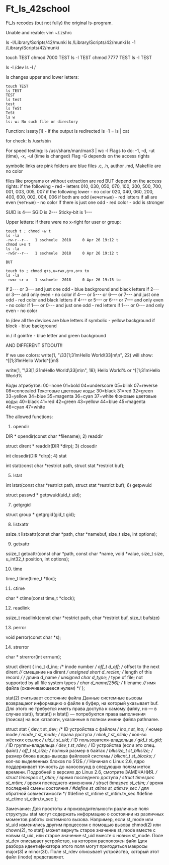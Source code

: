 # Ft_ls_42school
Ft_ls recodes (but not fully) the original ls-program.

Unable and reable: vim ~/.zshrc

ls -l/Library/Scripts/42/munki
ls /Library/Scripts/42/munki
ls -1 /Library/Scripts/42/munki

touch TEST
chmod 7000 TEST
ls -l TEST
chmod 7777 TEST
ls -l TEST

ls -l /dev
ls -l /

ls changes upper and lower letters:

	touch TEST
	ls TEST
	TEST
	ls test
	test
	ls TeSt
	TeSt
	ls w
	ls: w: No such file or directory

Function: issaty(1) - if the output is redirected
ls -1 = ls | cat

for check: ls /usr/sbin

For speed testing: ls /usr/share/man/man3 | wc -l
Flags to do: -1, -d, -ut (time), -x, -ul (time is changed)
Flag -G depends on the access rights

symbolic links are pink
folders are blue
files .c, .h, author .md, Makefile are no color

files like programs or without extraction are red BUT depend on the access rights:
if the following - red - letters
010, 030, 050, 070, 100, 300, 500, 700, 001, 003, 005, 007
if the following lower - no color
020, 040, 060, 200, 400, 600, 002, 004, 006
if both are odd (нечетные) - red letters
if all  are even (четные) - no color
If there is just one odd - red color - odd is stronger

SUID is 4---
SGID is 2---
Sticky-bit is 1---

Upper letters: if there were no x-right for user or group:

	touch t ; chmod +w t
	ls -la
	-rw-r--r--   1 sschmele  2018     0 Apr 26 19:12 t
	chmod u+s t
	ls -la
	-rwSr--r--   1 sschmele  2018     0 Apr 26 19:12 t

	BUT

	touch to ; chmod g+s,u=rwx,g+x,o+x to
	ls -la
	-rwxr-sr-x   1 sschmele  2018     0 Apr 26 19:15 to

if 2--- or 3--- and just one odd - blue background and black letters
if 2--- or 3--- and only even - no color
if 4--- or 5--- or 6--- or 7--- and just one odd - red color and black letters
if 4--- or 5--- or 6--- or 7--- and only even - no color
if 1--- or 0--- and just one odd - red letters
if 1--- or 0--- and only even - no color

In /dev
all the devices are blue letters
if symbolic - yellow background
if block - blue background

in /
if goinfre - blue letter and green background

AND DIFFERENT STDOUT!!

If we use colors:
write(1, "\33[1;31mHello World\33[m\n", 22) will show:
	^[[1;31mHello World^[[m$

write(1, "\33[1;31mHello World\33[m\n", 18);
	Hello World% or
	^[[1;31mHello World%

Коды атрибутов: 00=none 01=bold 04=underscore 05=blink 07=reverse 08=concealed
Текстовые цветовые коды: 30=black 31=red 32=green 33=yellow 34=blue 35=magenta 36=cyan 37=white
Фоновые цветовые коды: 40=black 41=red 42=green 43=yellow 44=blue 45=magenta 46=cyan 47=white



The allowed functions:
1) opendir

DIR *
     opendir(const char *filename);
2) readdir

struct dirent *
     readdir(DIR *dirp);
3) closedir

int
     closedir(DIR *dirp);
4) stat

int
     stat(const char *restrict path, struct stat *restrict buf);

5) lstat

int
     lstat(const char *restrict path, struct stat *restrict buf);
6) getpwuid

struct passwd *
     getpwuid(uid_t uid);

7) getgrgid

 struct group *
      getgrgid(gid_t gid);

8) listxattr

ssize_t
     listxattr(const char *path, char *namebuf, size_t size, int options);

9) getxattr

ssize_t
     getxattr(const char *path, const char *name, void *value, size_t size,
	          u_int32_t position, int options);

10) time

time_t
     time(time_t *tloc);

11) ctime

char *
     ctime(const time_t *clock);

12) readlink

ssize_t
     readlink(const char *restrict path, char *restrict buf, size_t bufsize)

13) perror

void
     perror(const char *s);

14) strerror

char *
     strerror(int errnum);



struct dirent {
  ino_t          d_ino;       /* inode number */
  off_t          d_off;       /* offset to the next dirent *//* смещение на dirent */
  unsigned short d_reclen;    /* length of this record */ /* длина d_name */
  unsigned char  d_type;      /* type of file; not supported
                                 by all file system types */
  char           d_name[256]; /* filename *//* имя файла (оканчивающееся нулем) */
};


stat(2)
считывает состояние файла
Данные системные вызовы возвращают информацию о файле в буфер, на который указывает buf. Для этого не требуется иметь права доступа к самому файлу, но — в случае stat(), fstatat() и lstat() — потребуются права выполнения (поиска) на все каталоги, указанные в полном имени файла pathname.

struct stat {
    dev_t     st_dev;         /* ID устройства с файлом */
    ino_t     st_ino;         /* номер inode */
    mode_t    st_mode;        /* права доступа */
    nlink_t   st_nlink;       /* кол-во жёстких ссылок */
    uid_t     st_uid;         /* ID пользователя-владельца */
    gid_t     st_gid;         /* ID группы-владельца */
    dev_t     st_rdev;        /* ID устройства (если это спец. файл) */
    off_t     st_size;        /* полный размер в байтах */
    blksize_t st_blksize;     /* размер блока ввода-вывода
                                 файловой системы */
    blkcnt_t  st_blocks;      /* кол-во выделенных блоков по 512Б */
    /* Начиная с Linux 2.6, ядро поддерживает точность до
       наносекунд в следующих полям меток времени.
       Подробней о версиях до Linux 2.6, смотрите ЗАМЕЧАНИЯ. */
    struct timespec st_atim;  /* время последнего доступа */
    struct timespec st_mtim;  /* время последнего изменения */
    struct timespec st_ctim;  /* время последней смены состояния */
#define st_atime st_atim.tv_sec      /* для обратной совместимости */
#define st_mtime st_mtim.tv_sec
#define st_ctime st_ctim.tv_sec
};

Замечание: Для простоты и производительности различные поля структуры stat могут содержать информацию о состоянии из различных моментов работы системного вызова. Например, если st_mode или st_uid изменились другим процессом с помощью вызова chmod(2) или chown(2), то stat() может вернуть старое значение st_mode вместе с новым st_uid, или старое значение st_uid вместе с новым st_mode.
Поле st_dev описывает устройство, на котором расположен файл (для разбора идентификатора этого поля могут пригодиться макросы major(3) и minor(3)).
Поле st_rdev описывает устройство, который этот файл (inode) представляет.
